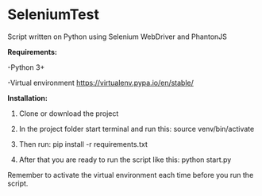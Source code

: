 # SeleniumTest
Script written on Python using Selenium WebDriver and PhantonJS

<strong>Requirements: </strong>

-Python 3+

-Virtual environment https://virtualenv.pypa.io/en/stable/

<strong>Installation: </strong>
1. Clone or download the project
2. In the project folder start terminal and run this:
source venv/bin/activate

3. Then run:
pip install -r requirements.txt

4. After that you are ready to run the script like this:
python start.py

Remember to activate the virtual environment each time before you run the script.
